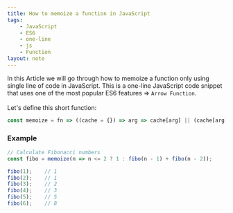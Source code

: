 ```yaml
---
title: How to memoize a function in JavaScript
tags:
    - JavaScript
    - ES6
    - one-line
    - js
    - Function
layout: note
---
```




In this Article we will go through how to memoize a function only using single line of code in JavaScript.
This is a one-line JavaScript code snippet that uses one of the most popular ES6 features => `Arrow Function`.
<br/>
<br/>
Let's define this short function:

```js {.wrap}
const memoize = fn => ((cache = {}) => arg => cache[arg] || (cache[arg] = fn(arg)))();
```

### Example

```js {.wrap}
// Calculate Fibonacci numbers
const fibo = memoize(n => n <= 2 ? 1 : fibo(n - 1) + fibo(n - 2));

fibo(1);    // 1
fibo(2);    // 1
fibo(3);    // 2
fibo(4);    // 3
fibo(5);    // 5
fibo(6);    // 8
```